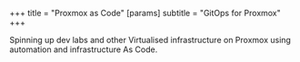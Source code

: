 +++
title = "Proxmox as Code"
[params]
  subtitle = "GitOps for Proxmox"
+++

Spinning up dev labs and other Virtualised infrastructure on Proxmox using automation and infrastructure As Code.
